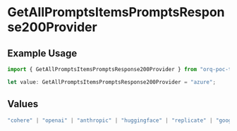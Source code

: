 # GetAllPromptsItemsPromptsResponse200Provider

## Example Usage

```typescript
import { GetAllPromptsItemsPromptsResponse200Provider } from "orq-poc-typescript-multi-env-version/models/operations";

let value: GetAllPromptsItemsPromptsResponse200Provider = "azure";
```

## Values

```typescript
"cohere" | "openai" | "anthropic" | "huggingface" | "replicate" | "google" | "google-ai" | "azure" | "aws" | "anyscale" | "perplexity" | "groq" | "fal" | "leonardoai" | "nvidia"
```